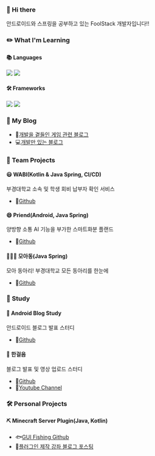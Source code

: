 ### 👋 Hi there 
안드로이드와 스프링을 공부하고 있는 FoolStack 개발자입니다!!


### ✏️ What I'm Learning
#### 📚 Languages 
![](https://img.shields.io/badge/Java-ED8B00?style=for-the-badge&logo=openjdk&logoColor=white) ![](https://img.shields.io/badge/Kotlin-0095D5?&style=for-the-badge&logo=kotlin&logoColor=white)
#### 🛠️ Frameworks 
![](https://img.shields.io/badge/Android-3DDC84?style=for-the-badge&logo=android&logoColor=white) ![](https://img.shields.io/badge/Spring-6DB33F?style=for-the-badge&logo=spring&logoColor=white)



### 📝 My Blog
- 💬[개발을 곁들인 게임 관련 블로그](https://zepelown.tistory.com/)  
- 💻[개발만 있는 블로그](https://namamim.tistory.com/)


### 🚀 Team Projects
#### 😃 WABI(Kotlin & Java Spring, CI/CD)
부경대학교 소속 및 학생 회비 납부자 확인 서비스
- 🔗[Github](https://github.com/pknu-wap/WABI-BE)
#### 😄 Priend(Android, Java Spring)
양방향 소통 AI 기능을 부가한 스마트화분 플랜드  
- 🔗[Github](https://github.com/Zepelown/Priend)
#### 🧑‍🤝‍🧑 모아동(Java Spring)
모아 동아리! 부경대학교 모든 동아리를 한눈에
- 🔗[Github](https://github.com/Moadong/moadong)

### 📖 Study
#### 🤖 Android Blog Study
안드로이드 블로그 발표 스터디
- 🔗[Github](https://github.com/pknu-wap/android-blog-study)
#### 👣 한걸음
블로그 발표 및 영상 업로드 스터디
- 🔗[Github](https://github.com/Hangeoreum/Hangeoreum-1)
- 🔗[Youtube Channel](https://www.youtube.com/@%ED%95%9C%EA%B1%B8%EC%9D%8C-r5h)

### 🛠️ Personal Projects
#### ⛏️ Minecraft Server Plugin(Java, Kotlin)
- 🐟[GUI Fishing Github](https://github.com/Zepelown/GUI-Fishing)
- 📘[플러그인 제작 강좌 블로그 포스팅](https://zepelown.tistory.com/category/%EB%A7%88%EC%9D%B8%ED%81%AC%EB%9E%98%ED%94%84%ED%8A%B8)


<!--
**Zepelown/Zepelown** is a ✨ _special_ ✨ repository because its `README.md` (this file) appears on your GitHub profile.

Here are some ideas to get you started:

- 🔭 I’m currently working on ...
- 🌱 I’m currently learning ...
- 👯 I’m looking to collaborate on ...
- 🤔 I’m looking for help with ...
- 💬 Ask me about ...
- 📫 How to reach me: ...
- 😄 Pronouns: ...
- ⚡ Fun fact: ...
-->
